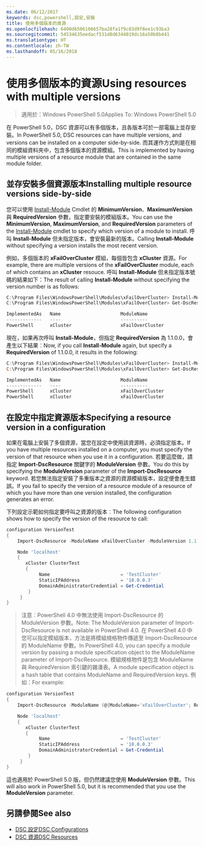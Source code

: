 ```yaml
---
ms.date: 06/12/2017
keywords: dsc,powershell,設定,安裝
title: 使用多個版本的資源
ms.openlocfilehash: 6400d6506106657ba28fa1f9c83d9f8ee1c93ba3
ms.sourcegitcommit: 54534635eedacf531d8d6344019dc16a50b8b441
ms.translationtype: HT
ms.contentlocale: zh-TW
ms.lasthandoff: 05/16/2018
---
```

# <a name="using-resources-with-multiple-versions"></a><span data-ttu-id="e776c-103">使用多個版本的資源</span><span class="sxs-lookup"><span data-stu-id="e776c-103">Using resources with multiple versions</span></span>

> <span data-ttu-id="e776c-104">適用於：Windows PowerShell 5.0</span><span class="sxs-lookup"><span data-stu-id="e776c-104">Applies To: Windows PowerShell 5.0</span></span>

<span data-ttu-id="e776c-105">在 PowerShell 5.0，DSC 資源可以有多個版本，且各版本可於一部電腦上並存安裝。</span><span class="sxs-lookup"><span data-stu-id="e776c-105">In PowerShell 5.0, DSC resources can have multiple versions, and versions can be installed on a computer side-by-side.</span></span> <span data-ttu-id="e776c-106">而其運作方式則是在相同的模組資料夾中，包含多個版本的資源模組。</span><span class="sxs-lookup"><span data-stu-id="e776c-106">This is implemented by having multiple versions of a resource module that are contained in the same module folder.</span></span>

## <a name="installing-multiple-resource-versions-side-by-side"></a><span data-ttu-id="e776c-107">並存安裝多個資源版本</span><span class="sxs-lookup"><span data-stu-id="e776c-107">Installing multiple resource versions side-by-side</span></span>

<span data-ttu-id="e776c-108">您可以使用 [Install-Module](https://technet.microsoft.com/library/dn807162.aspx) Cmdlet 的 **MinimumVersion**、**MaximumVersion** 與 **RequiredVersion** 參數，指定要安裝的模組版本。</span><span class="sxs-lookup"><span data-stu-id="e776c-108">You can use the **MinimumVersion**, **MaximumVersion**, and **RequiredVersion** parameters of the [Install-Module](https://technet.microsoft.com/library/dn807162.aspx) cmdlet to specify which version of a module to install.</span></span> <span data-ttu-id="e776c-109">呼叫 **Install-Module** 但未指定版本，會安裝最新的版本。</span><span class="sxs-lookup"><span data-stu-id="e776c-109">Calling **Install-Module** without specifying a version installs the most recent version.</span></span>

<span data-ttu-id="e776c-110">例如，多個版本的 **xFailOverCluster** 模組，每個皆包含 **xCluster** 資源。</span><span class="sxs-lookup"><span data-stu-id="e776c-110">For example, there are multiple versions of the **xFailOverCluster** module, each of which contains an **xCluster** resouce.</span></span> <span data-ttu-id="e776c-111">呼叫 **Install-Module** 但未指定版本號碼的結果如下：</span><span class="sxs-lookup"><span data-stu-id="e776c-111">The result of calling **Install-Module** without specifying the version number is as follows:</span></span>

```powershell
C:\Program Files\WindowsPowerShell\Modules\xFailOverCluster> Install-Module xFailOverCluster
C:\Program Files\WindowsPowerShell\Modules\xFailOverCluster> Get-DscResource xCluster

ImplementedAs   Name                      ModuleName                     Version    Properties
-------------   ----                      ----------                     -------    ----------
PowerShell      xCluster                  xFailOverCluster               1.2.0.0    {DomainAdministratorCredential, ...
```

<span data-ttu-id="e776c-112">現在，如果再次呼叫 **Install-Module**，但指定 **RequiredVersion** 為 1.1.0.0，會產生以下結果︰</span><span class="sxs-lookup"><span data-stu-id="e776c-112">Now, if you call **Install-Module** again, but specify a **RequiredVersion** of 1.1.0.0, it results in the following:</span></span>

```powershell
C:\Program Files\WindowsPowerShell\Modules\xFailOverCluster> Install-Module xFailOverCluster -RequiredVersion 1.1
C:\Program Files\WindowsPowerShell\Modules\xFailOverCluster> Get-DscResource xCluster

ImplementedAs   Name                      ModuleName                     Version    Properties
-------------   ----                      ----------                     -------    ----------
PowerShell      xCluster                  xFailOverCluster               1.1        {DomainAdministratorCredential, Name, ...
PowerShell      xCluster                  xFailOverCluster               1.2.0.0    {DomainAdministratorCredential, Name, ...
```

## <a name="specifying-a-resource-version-in-a-configuration"></a><span data-ttu-id="e776c-113">在設定中指定資源版本</span><span class="sxs-lookup"><span data-stu-id="e776c-113">Specifying a resource version in a configuration</span></span>

<span data-ttu-id="e776c-114">如果在電腦上安裝了多個資源，當您在設定中使用該資源時，必須指定版本。</span><span class="sxs-lookup"><span data-stu-id="e776c-114">If you have multiple resources installed on a computer, you must specify the version of that resource when you use it in a configuration.</span></span> <span data-ttu-id="e776c-115">若要這麼做，請指定 **Import-DscResource** 關鍵字的 **ModuleVersion** 參數。</span><span class="sxs-lookup"><span data-stu-id="e776c-115">You do this by specifying the **ModuleVersion** parameter of the **Import-DscResource** keyword.</span></span> <span data-ttu-id="e776c-116">若您無法指定安裝了多重版本之資源的資源模組版本，設定便會產生錯誤。</span><span class="sxs-lookup"><span data-stu-id="e776c-116">If you fail to specify the version of a resource module of a resource of which you have more than one version installed, the configuration generates an error.</span></span>

<span data-ttu-id="e776c-117">下列設定示範如何指定要呼叫之資源的版本︰</span><span class="sxs-lookup"><span data-stu-id="e776c-117">The following configuration shows how to specify the version of the resource to call:</span></span>

```powershell
configuration VersionTest
{
    Import-DscResource -ModuleName xFailOverCluster -ModuleVersion 1.1

    Node 'localhost'
    {
       xCluster ClusterTest
       {
            Name                          = 'TestCluster'
            StaticIPAddress               = '10.0.0.3'
            DomainAdministratorCredential = Get-Credential
        }
     }
}
```

><span data-ttu-id="e776c-118">注意︰PowerShell 4.0 中無法使用 Import-DscResource 的 ModuleVersion 參數。</span><span class="sxs-lookup"><span data-stu-id="e776c-118">Note: The ModuleVersion parameter of Import-DscResource is not available in PowerShell 4.0.</span></span> <span data-ttu-id="e776c-119">在 PowerShell 4.0 中您可以指定模組版本，方法是將模組規格物件傳遞至 Import-DscResource 的 ModuleName 參數。</span><span class="sxs-lookup"><span data-stu-id="e776c-119">In PowerShell 4.0, you can specify a module version by passing a module specification object to the ModuleName parameter of Import-DscResource.</span></span> <span data-ttu-id="e776c-120">模組規格物件是包含 ModuleName 與 RequiredVersion 索引鍵的雜湊表。</span><span class="sxs-lookup"><span data-stu-id="e776c-120">A module specification object is a hash table that contains ModuleName and RequiredVersion  keys.</span></span> <span data-ttu-id="e776c-121">例如：</span><span class="sxs-lookup"><span data-stu-id="e776c-121">For example:</span></span>

```powershell
configuration VersionTest
{
    Import-DscResource -ModuleName (@{ModuleName='xFailOverCluster'; RequiredVersion='1.1'} )

    Node 'localhost'
    {
       xCluster ClusterTest
       {
            Name                          = 'TestCluster'
            StaticIPAddress               = '10.0.0.3'
            DomainAdministratorCredential = Get-Credential
        }
     }
}
```

<span data-ttu-id="e776c-122">這也適用於 PowerShell 5.0 版，但仍然建議您使用 **ModuleVersion** 參數。</span><span class="sxs-lookup"><span data-stu-id="e776c-122">This will also work in PowerShell 5.0, but it is recommended that you use the **ModuleVersion** parameter.</span></span>

## <a name="see-also"></a><span data-ttu-id="e776c-123">另請參閱</span><span class="sxs-lookup"><span data-stu-id="e776c-123">See also</span></span>
* [<span data-ttu-id="e776c-124">DSC 設定</span><span class="sxs-lookup"><span data-stu-id="e776c-124">DSC Configurations</span></span>](configurations.md)
* [<span data-ttu-id="e776c-125">DSC 資源</span><span class="sxs-lookup"><span data-stu-id="e776c-125">DSC Resources</span></span>](resources.md)